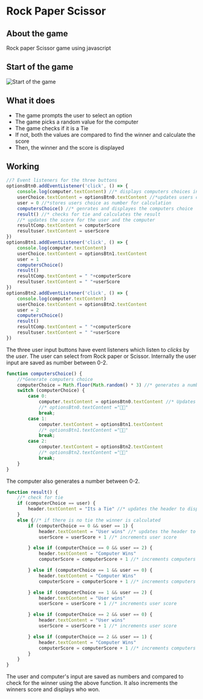 # Rock Paper Scissor
## About the game
 Rock paper Scissor game using javascript 

## Start of the game
![Start of the game](https://github.com/Swapnilnaique/Odin-project/blob/master/Js-Project-01-RPS/ui-Page.png)


## What it does
* The game prompts the user to select an option 
* The game picks a random value for the computer 
* The game checks if it is a Tie
* If not, both the values are compared to find the winner and calculate the score
* Then, the winner and the score is displayed 


## Working
```javascript
//? Event listeners for the three buttons 
optionsBtn0.addEventListener('click', () => {
    console.log(computer.textContent) //* displays computers choices in the console
    userChoice.textContent = optionsBtn0.textContent //*updates users choice
    user = 0 //*stores users choice as number for calculation
    computersChoice() //* genrates and displayes the computers choice 
    result() //* checks for tie and calculates the result
    //* updates the score for the user and the computer
    resultComp.textContent = computerScore 
    resultuser.textContent = userScore
})
optionsBtn1.addEventListener('click', () => {
    console.log(computer.textContent)
    userChoice.textContent = optionsBtn1.textContent
    user = 1
    computersChoice()
    result()
    resultComp.textContent = " "+computerScore
    resultuser.textContent = " "+userScore
})
optionsBtn2.addEventListener('click', () => {
    console.log(computer.textContent)
    userChoice.textContent = optionsBtn2.textContent
    user = 2
    computersChoice()
    result()
    resultComp.textContent = " "+computerScore
    resultuser.textContent = " "+userScore
})

```

The three user input buttons have event listeners which listen to _clicks_ by the _user_. The user can select from Rock paper or Scissor. Internally the user input are saved as number between 0-2.

```javascript
function computersChoice() {
    //*Generate computers choice 
    computerChoice = Math.floor(Math.random() * 3) //* generates a number between 0-2 
    switch (computerChoice) {
        case 0:
            computer.textContent = optionsBtn0.textContent //* Updates the computers choice based on the generated number
            //* optionsBtn0.textContent ="✊🏻"
            break; 
        case 1:
            computer.textContent = optionsBtn1.textContent
            //* optionsBtn1.textContent ="✋🏻"
            break;
        case 2:
            computer.textContent = optionsBtn2.textContent
            //* optionsBtn2.textContent ="✌🏻"
            break;
    }
}
```
 The computer also generates a number between 0-2.

```javascript
function result() {
    //* check for tie
    if (computerChoice == user) {
        header.textContent = "Its a Tie" //* updates the header to display the winner
    }
    else {//* if there is no tie the winner is calculated
        if (computerChoice == 0 && user == 1) {
            header.textContent = "User wins" //* updates the header to display the winner
            userScore = userScore + 1 //* increments user score

        } else if (computerChoice == 0 && user == 2) {
            header.textContent = "Computer Wins"
            computerScore = computerScore + 1 //* increments computers score

        } else if (computerChoice == 1 && user == 0) {
            header.textContent = "Computer Wins"
            computerScore = computerScore + 1 //* increments computers score

        } else if (computerChoice == 1 && user == 2) {
            header.textContent = "User wins"
            userScore = userScore + 1 //* increments user score

        } else if (computerChoice == 2 && user == 0) {
            header.textContent = "User wins"
            userScore = userScore + 1 //* increments user score

        } else if (computerChoice == 2 && user == 1) {
            header.textContent = "Computer Wins"
            computerScore = computerScore + 1 //* increments computers score
        }
    }
}
```
The user and computer's input are saved as numbers and compared to check for the winner using the above function. It also increments the winners score and displays who won. 
